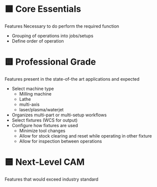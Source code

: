 # 🟩 Core Essentials
Features Necessary to do perform the required function

- Grouping of operations into jobs/setups
- Define order of operation 

# 🟨 Professional Grade
Features present in the state-of-the art applications and expected

- Select machine type
	- Milling machine
	- Lathe
	- multi-axis
	- laser/plasma/waterjet
- Organizes multi-part or multi-setup workflows
- Select fixtures (WCS for output)
- Configure how fixtures are used
	- Minimize tool changes
	- Allow for stock clearing and reset while operating in other fixture
	- Allow for inspection between operations


# 🟦 Next-Level CAM
Features that would exceed industry standard

